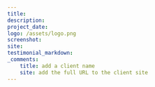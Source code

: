 ```yaml
---
title:  
description: 
project_date: 
logo: /assets/logo.png
screenshot: 
site: 
testimonial_markdown:  
_comments:
    title: add a client name
    site: add the full URL to the client site
---
```

